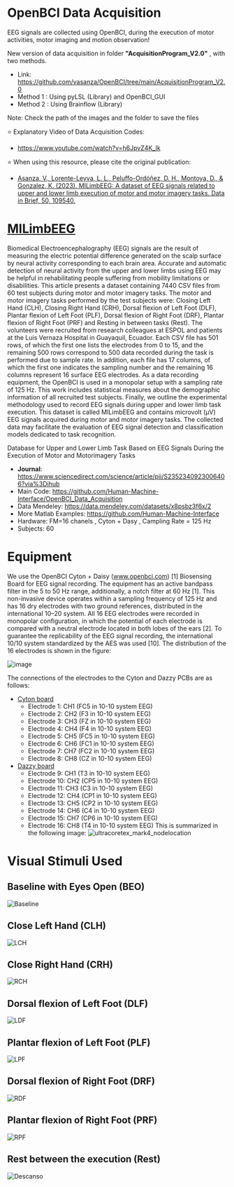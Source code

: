 # OpenBCI Data Acquisition
EEG signals are collected using OpenBCI, during the execution of motor activities, motor imaging and motion observation!

New version of data acquisition in folder **"AcquisitionProgram_V2.0"** , with two methods.
- Link: https://github.com/vasanza/OpenBCI/tree/main/AcquisitionProgram_V2.0
- Method 1 : Using pyLSL (Library) and OpenBCI_GUI
- Method 2 : Using Brainflow (Library)

Note: Check the path of the images and the folder to save the files

⭐ Explanatory Video of Data Acquisition Codes:
- https://www.youtube.com/watch?v=h6JpvZ4K_Ik

⭐ When using this resource, please cite the original publication:
- [Asanza, V., Lorente-Leyva, L. L., Peluffo-Ordóñez, D. H., Montoya, D., & Gonzalez, K. (2023). MILimbEEG: A dataset of EEG signals related to upper and lower limb execution of motor and motor imagery tasks. Data in Brief, 50, 109540.](https://doi.org/10.1016/j.dib.2023.109540)

# [MILimbEEG](https://data.mendeley.com/datasets/w9xfz56txv/2)
Biomedical Electroencephalography (EEG) signals are the result of measuring the electric potential difference generated on the scalp surface by neural activity corresponding to each brain area. Accurate and automatic detection of neural activity from the upper and lower limbs using EEG may be helpful in rehabilitating people suffering from mobility limitations or disabilities. This article presents a dataset containing 7440 CSV files from 60 test subjects during motor and motor imagery tasks. The motor and motor imagery tasks performed by the test subjects were: Closing Left Hand (CLH), Closing Right Hand (CRH), Dorsal flexion of Left Foot (DLF), Plantar flexion of Left Foot (PLF), Dorsal flexion of Right Foot (DRF), Plantar flexion of Right Foot (PRF) and Resting in between tasks (Rest). The volunteers were recruited from research colleagues at ESPOL and patients at the Luis Vernaza Hospital in Guayaquil, Ecuador. Each CSV file has 501 rows, of which the first one lists the electrodes from 0 to 15, and the remaining 500 rows correspond to 500 data recorded during the task is performed due to sample rate. In addition, each file has 17 columns, of which the first one indicates the sampling number and the remaining 16 columns represent 16 surface EEG electrodes. As a data recording equipment, the OpenBCI is used in a monopolar setup with a sampling rate of 125 Hz. This work includes statistical measures about the demographic information of all recruited test subjects. Finally, we outline the experimental methodology used to record EEG signals during upper and lower limb task execution. This dataset is called MILimbEEG and contains microvolt (µV) EEG signals acquired during motor and motor imagery tasks. The collected data may facilitate the evaluation of EEG signal detection and classification models dedicated to task recognition.

Database for Upper and Lower Limb Task Based on EEG Signals During the Execution of Motor and Motorimagery Tasks
- **Journal**: https://www.sciencedirect.com/science/article/pii/S2352340923006406?via%3Dihub
- Main Code: https://github.com/Human-Machine-Interface/OpenBCI_Data_Acquisition
- Data Mendeley: https://data.mendeley.com/datasets/x8psbz3f6x/2
- More Matlab Examples: https://github.com/Human-Machine-Interface
- Hardware: FM=16 chanels , Cyton + Dasy , Campling Rate = 125 Hz
- Subjects: 60

# Equipment
We use the OpenBCI Cyton + Daisy (www.openbci.com) [1] Biosensing Board for EEG signal recording. The equipment has an active bandpass filter in the 5 to 50 Hz range, additionally, a notch filter at 60 Hz [1]. This non-invasive device operates within a sampling frequency of 125 Hz and has 16 dry electrodes with two ground references, distributed in the international 10–20 system. All 16 EEG electrodes were recorded in monopolar configuration, in which the potential of each electrode is compared with a neutral electrode located in both lobes of the ears [2]. To guarantee the replicability of the EEG signal recording, the international 10/10 system standardized by the AES was used [10]. The distribution of the 16 electrodes is shown in the figure:

![image](https://github.com/user-attachments/assets/0585a66f-c9a4-4255-9215-ce7315257354)

The connections of the electrodes to the Cyton and Dazzy PCBs are as follows:
- [Cyton board](https://docs.openbci.com/Cyton/CytonLanding/)
  - Electrode 1: CH1 (FC5 in 10-10 system EEG)
  - Electrode 2: CH2 (F3 in 10-10 system EEG)
  - Electrode 3: CH3 (FZ in 10-10 system EEG)
  - Electrode 4: CH4 (F4 in 10-10 system EEG)
  - Electrode 5: CH5 (FC5 in 10-10 system EEG)
  - Electrode 6: CH6 (FC1 in 10-10 system EEG)
  - Electrode 7: CH7 (FC2 in 10-10 system EEG)
  - Electrode 8: CH8 (CZ in 10-10 system EEG)
- [Dazzy board](https://docs.openbci.com/GettingStarted/Boards/DaisyGS/)
  - Electrode 9: CH1 (T3 in 10-10 system EEG)
  - Electrode 10: CH2 (CP5 in 10-10 system EEG)
  - Electrode 11: CH3 (C3 in 10-10 system EEG)
  - Electrode 12: CH4 (CP1 in 10-10 system EEG)
  - Electrode 13: CH5 (CP2 in 10-10 system EEG)
  - Electrode 14: CH6 (C4 in 10-10 system EEG)
  - Electrode 15: CH7 (CP6 in 10-10 system EEG)
  - Electrode 16: CH8 (T4 in 10-10 system EEG)
This is summarized in the following image:
![ultracoretex_mark4_nodelocation](https://github.com/user-attachments/assets/a4064d1b-d4b8-4ed7-acdc-b184a2b40fbb)

# Visual Stimuli Used
## Baseline with Eyes Open (BEO)
![Baseline](https://user-images.githubusercontent.com/12642226/134744392-57566b82-94a9-4061-a7fd-289a851e1f42.jpg)

## Close Left Hand (CLH)
![LCH](https://user-images.githubusercontent.com/12642226/134744791-76ab393e-fd8a-4acc-a8aa-619a6767df48.jpg)

## Close Right Hand (CRH)
![RCH](https://user-images.githubusercontent.com/12642226/134744835-ab66fbf9-d89a-4858-a2cc-028ba7ac09a7.jpg)

## Dorsal flexion of Left Foot (DLF)
![LDF](https://user-images.githubusercontent.com/12642226/134744874-8f65537b-806f-41b2-b551-3657274b2250.jpg)

## Plantar flexion of Left Foot (PLF)
![LPF](https://user-images.githubusercontent.com/12642226/134744919-598c95f2-de5e-4a89-96a1-270ad650b5ad.jpg)

## Dorsal flexion of Right Foot (DRF)
![RDF](https://user-images.githubusercontent.com/12642226/134744946-40acf814-d047-4a0c-93cd-95ad033d85e4.jpg)

## Plantar flexion of Right Foot (PRF)
![RPF](https://user-images.githubusercontent.com/12642226/134745001-c03f0464-5450-42d1-855b-91c0d6026497.jpg)

## Rest between the execution (Rest)
![Descanso](https://user-images.githubusercontent.com/12642226/134745058-c8b88ae7-16b0-4dcd-92be-3d19d7a21983.jpg)
